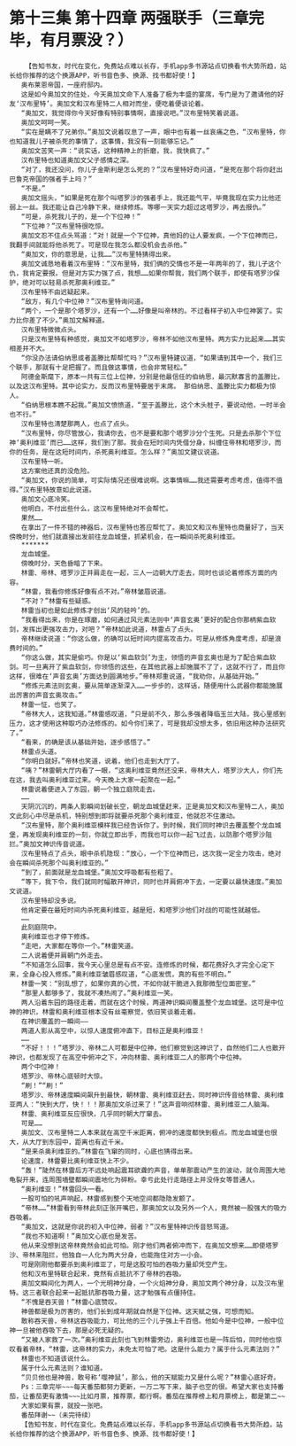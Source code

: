 # 第十三集 第十四章 两强联手（三章完毕，有月票没？）
        【告知书友，时代在变化，免费站点难以长存，手机app多书源站点切换看书大势所趋，站长给你推荐的这个换源APP，听书音色多、换源、找书都好使！】
       奥布莱恩帝国，一座府邸内。
       这是如今奥加文的住处，今天奥加文命下人准备了极为丰盛的宴席，专门是为了邀请他的好友‘汉布里特’。奥加文和汉布里特二人相对而坐，便吃着便谈论着。
       “奥加文，我觉得你今天好像有特别事情啊，直接说吧。”汉布里特笑着说道。
       奥加文呵呵一笑。
       “实在是瞒不了兄弟你。”奥加文说着叹息了一声，眼中也有着一丝哀痛之色，“汉布里特，你也知道我儿子被杀死的事情了，这事情，我没有一刻能够忘记。”
       奥加文苦笑一声：“说实话，这种精神上的折磨，我，我快疯了。”
       汉布里特也知道奥加文父子感情之深。
       “对了，我还没问，你儿子金斯利是怎么死的？”汉布里特好奇问道，“是死在那个将你赶出巴鲁克帝国的强者手上吗？”
       “不是。”
       奥加文摇头，“如果是死在那个叫塔罗沙的强者手上，我还能气平，毕竟我现在实力比他还弱上一丝。我还能让自己冷静下来，继续修炼。等哪一天实力超过这塔罗沙，再去报仇。”
       “可是，杀死我儿子的，是一个下位神！”
       “下位神？”汉布里特很吃惊。
       奥加文忍不住点头骂道：“对！就是一个下位神，真他妈的让人要发疯，一个下位神而已，我翻手间就能将他杀死了。可是现在我怎么都没机会去杀他。”
       “奥加文，你的意思是，让我……”汉布里特猜得出来。
       奥加文诚恳地看着汉布里特：“汉布里特，我们俩的交情也不是一年两年的了，我儿子这个仇，我肯定要报。但是对方实力强了点，我想……如果你帮我，我们两个联手，即使有塔罗沙保护，绝对可以轻易杀死那奥利维亚。”
       汉布里特不由迟疑起来。
       “敌方，有几个中位神？”汉布里特询问道。
       “两个，一个是那个塔罗沙，还有一个……好像是叫帝林的。不过看样子初入中位神罢了。实力比你差了不少。”奥加文解释道。
       汉布里特微微点头。
       只是汉布里特有种感觉，奥加文不如塔罗沙，帝林不如他汉布里特。两方实力比起来……其实相差并不大。
       “你没办法请伯纳思或者盖滕比帮帮忙吗？”汉布里特建议道，“如果请到其中一个，我们三个联手，那就有十足把握了。而且做这事情，也会非常轻松。”
       阿德金斯麾下，原本一共有三位上位神，分别是他最信任的伯纳思，最沉默寡言的盖滕比，以及这汉布里特。其中论实力，反而汉布里特要居于末席。 那伯纳思、盖滕比实力都极为惊人。
       “伯纳思根本瞧不起我。”奥加文愤愤道，“至于盖滕比，这个木头桩子，要说动他，一时半会也不行。”
       汉布里特也清楚那两人，也点了点头。
       “汉布里特，你尽管放心，我请你去，也不是要和那个塔罗沙分个生死。只是去杀那个下位神‘奥利维亚’而已……这样，我们到了那。我会在短时间内凭借分身，纠缠住帝林和塔罗沙，而你的任务，是在这短时间内，杀死奥利维亚。怎么样？”奥加文建议说道。
       汉布里特一听。
       这方案他还真的没危险。
       “奥加文，你说的简单，可实际情况还很难说啊。这事情嘛……我还需要考虑考虑，值得不值得。”汉布里特故意如此说道。
       奥加文心底冷笑。
       他明白，不付出些什么，这汉布里特绝对不会帮忙。
       果然……
       在拿出了一件不错的神器后，汉布里特也答应帮忙了。奥加文和汉布里特也商量好了，当天傍晚时分，他们就直接出发前往龙血城堡，抓紧机会，在一瞬间杀死奥利维亚。
       *******
       龙血城堡。
       傍晚时分，天色昏暗了下来。
       林雷、帝林、塔罗沙正并肩走在一起，三人一边朝大厅走去，同时也谈论着修炼方面的内容。
       “林雷，我看你修炼好像有点不对。”帝林皱眉说道。
       “不对？”林雷有些疑惑。
       林雷当初也是如此修炼才创出‘风的轻吟’的。
       “我看得出来，你是在琢磨，如何通过风元素法则中‘声音玄奥’更好的配合你那柄紫血软剑，发挥出更强攻击力，对吧？”帝林如此说道，林雷点了点头。
       帝林继续说道：“你这么做，的确可以短时间内提高攻击力。可是从修炼角度考虑，却是浪费时间的。”
       “你这么做，其实是偷巧。你是以‘紫血软剑’为主，领悟的声音玄奥也是为了配合紫血软剑。可一旦离开了紫血软剑，你领悟的这些，在其他武器上却施展不了了，这就不行了，而且你这样，很难在‘声音玄奥’方面达到圆满地步。”帝林郑重说道，“我劝你，从基础开始。”
       “修炼元素法则玄奥，要从简单逐渐深入……一步步的，这样话，随便用什么武器你都能施展出厉害的声音玄奥攻击。”
       林雷一怔，也笑了。
       “帝林大人，这我知道。”林雷感叹道，“只是前不久，那么多强者降临玉兰大陆，我心里感到压力，这才使用这种取巧办法修炼的。如今你们来了，可是我却没想太多，依旧用这种办法研究了。”
       “看来，的确是该从基础开始，逐步感悟了。”
       林雷点头道。
       “你明白就好。”帝林也笑道，说着，他们也走到大厅了。
       “咦？”林雷朝大厅内看了一眼，“这奥利维亚竟然还没来，帝林大人，塔罗沙大人，你们先在这，我去叫奥利维亚过来。今天晚上大家一起聚在一起。”
       林雷说着便进入了东园，朝一个独立庭院走去。
       ……
       天阴沉沉的，两条人影瞬间划破长空，朝龙血城堡赶来，正是奥加文和汉布里特二人，奥加文此刻心中尽是杀机，特别想到即将就要杀死那个奥利维亚，他就忍不住激动。
       “汉布里特，那个奥利维亚模样我已经告诉你了。到时候，我们同时神识去覆盖整个龙血城堡，再发现奥利维亚的一刻，你就立即出手，而我也可以你一起飞过去，以防那个塔罗沙阻拦。”奥加文神识传音说道。
       汉布里特点了点头，眼中杀机隐现：“放心，一个下位神而已，这次我一定全力攻击，绝对会在瞬间杀死那个叫奥利维亚的。”
       “到了，前面就是龙血城堡。”奥加文呼吸都有些粗了。
       “等下，我下令，我们就同时幅散开神识，同时也并肩俯冲下去，一定要以最快速度。”奥加文说道。
       汉布里特却没多说。
       他肯定要在最短时间内杀死奥利维亚，越是短，和塔罗沙他们对战的可能性就越低。
       ……
       此刻庭院中。
       奥利维亚也才停下修炼。
       “走吧，大家都在等你一个。”林雷笑道。
       二人说着便并肩朝门外走去。
       “不知道怎么回事，我今天心里总是有点不安。连修炼的时候，都花费好久才完全心定下来，全身心投入修炼。”奥利维亚皱眉感叹道，“心底发慌，真的有些不明白。”
       林雷一笑：“别乱想了，如果你真的心慌，不如你就干脆进入我那微型位面密室。”
       “那里人都够多了，我就不凑热闹了。”奥利维亚一笑。
       两人沿着东园的路径走着，而就在这个时候，两道神识瞬间覆盖整个龙血城堡。这可是中位神的神识，林雷和奥利维亚根本没有丝毫察觉，依旧笑谈着走着。
       在神识覆盖的一瞬间——
       两道人影从高空中，以惊人速度俯冲直下，目标正是奥利维亚！
       ……
       “不好！！！”塔罗沙、帝林二人可都是中位神，他们察觉到这神识了，自然他们二人也散开神识，也都发现了在高空中俯冲之下，冲向林雷、奥利维亚二人的那两个中位神。
       两个中位神！
       塔罗沙、帝林心底顿时大惊。
       “刷！”“刷！”
       塔罗沙、帝林速度瞬间飙升到最快，朝林雷、奥利维亚赶去，同时神识传音给林雷、奥利维亚两人：“快到大厅，快！！！那奥加文杀过来了！”这声音响彻林雷、奥利维亚二人脑海。
       林雷、奥利维亚反应很快，几乎同时朝大厅窜去。
       可是……
       奥加文、汉布里特二人本来就在高空千米距离，俯冲的速度都快到极点。而龙血城堡也很大，从大厅到东园中，距离也有近千米。
       “是来杀奥利维亚的。”林雷在飞窜的同时，心底也猜得出来。
       论速度，林雷要比奥利维亚快上不少。
       “轰！”陡然在林雷后方不远处响起震耳欲聋的声音，单单那震动产生的波动，就令周围大地龟裂开来，连周围墙壁都瞬间震地化为碎粉。幸亏此处行走路径上并没侍女等普通人。
       “奥利维亚！”林雷回头一看。
       一股可怕的吼声响起，林雷感到整个天地空间都隐隐发颤了。
       “帝林……”林雷看到帝林此刻正张开嘴巴，那奥加文以及另外一个人，竟然被一股强大的吸力吞吸着。
       “奥加文，这就是你说的初入中位神，弱者？”汉布里特神识传音怒骂道。
       “我也不知道啊！”奥加文心底也是发苦。
       他从来没想到这帝林竟然会如此可怕。刚才他们两者俯冲而下，在奥加文想来……即使塔罗沙、帝林来阻拦，他独自一人化为两大分身，也能拖住对方一小会。
       可是刚刚他都要杀到奥利维亚了，可是这股可怕的吞吸力量却凭空产生。
       他和汉布里特联合起来，竟然有点抵抗不了帝林的吞吸。
       奥加文瞬间化为两人，一个光明神分身，一个火焰神分身，奥加文两个神分身，以及汉布里特。这三者联合起来一起抵抗那吞吸力量，这才勉强有点僵持住。
       “不愧是吞天兽！”林雷心底赞叹。
       神兽都是极为厉害的，他们长到成年期就自然是下位神。这天赋之强，可想而知。
       敢称吞天兽，帝林这吞吸能力，可比他的三个儿子强上千百倍。他如今是中位神，一般中位神一旦被他吞吸下去，那是必死无疑的。
       “又被人家救了一次。”奥利维亚此刻也飞到林雷旁边，奥利维亚也是一阵后怕，同时他也惊叹看着帝林，“林雷，这帝林的实力，未免太可怕了吧。这是什么能力？属于什么元素法则？”
       林雷也不知道该说什么。
       属于什么元素法则？谁知道。
       “贝贝他也是神兽，敢号称‘噬神鼠’，那么，他的天赋能力又是什么呢？”林雷心底好奇。
       Ps：三章完毕~~~每天番茄都努力更新，一万二写下来，脑子也空的很。希望大家也支持番茄，让番茄更有激情~~~比如月票，推荐票，都行啊。番茄在推荐榜上和月票榜上，都是第二~~
       大家如果有票，就投一张吧。
       番茄拜谢~~（未完待续）
       【告知书友，时代在变化，免费站点难以长存，手机app多书源站点切换看书大势所趋，站长给你推荐的这个换源APP，听书音色多、换源、找书都好使！】